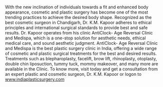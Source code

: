 With the new inclination of individuals towards a fit and enhanced body appearance, cosmetic and plastic surgery has become one of the most trending practices to achieve the desired body shape. Recognized as the best cosmetic surgeon in Chandigarh, Dr. K.M. Kapoor adheres to ethical principles and international surgical standards to provide best and safe results. Dr. Kapoor operates from his clinic AntiClock- Age Reversal Clinic and Medispa, which is a one-stop solution for aesthetic needs, ethical medical care, and sound aesthetic judgment. AntiClock- Age Reversal Clinic and Medispa is the best plastic surgery clinic in India, offering a wide range of cosmetic and plastic surgical treatments for the best and desired results. Treatments such as blepharoplasty, facelift, brow lift, rhinoplasty, otoplasty, double chin liposuction, tummy tuck, mommy makeover, and many more are available in the Clinic. To know more, visit today and get a consultation from an expert plastic and cosmetic surgeon, Dr. K.M. Kapoor or logon to www.indiaplasticsurgery.com
